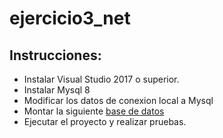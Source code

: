 # ejercicio3_net

## Instrucciones:

- Instalar Visual Studio 2017 o superior.
- Instalar Mysql 8
- Modificar los datos de conexion local a Mysql
- Montar la siguiente [base de datos](https://drive.google.com/file/d/1K3fdujpG6DepGoxyOQTDddMUcrBw0_ua/view?usp=sharing)
- Ejecutar el proyecto y realizar pruebas.
